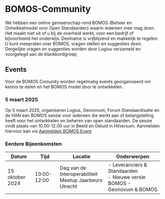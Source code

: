 # BOMOS-Community

We hebben een online gemeenschap rond BOMOS (Beheer en Ontwikkelmodel voor Open Standaarden) waarin iedereen mee mag doen. Het maakt niet uit of u bij de overheid werkt, voor een bedrijf of bijvoorbeeld het onderwijs. Deelname is vrijblijvend en makkelijk te regelen. U kunt meepraten over BOMOS, vragen stellen en suggesties doen. Dergelijke vragen en suggesties worden door Logius verzameld en voorgelegd aan de klankbordgroep;

## Events

Voor de BOMOS Comunity worden regelmatig events georganiseerd om kennis te delen en het BOMOS model door te ontwikkelen.

### 5 maart 2025
Op 5 maart 2025, organiseren Logius, Geonovum, Forum Standaardisatie en de HAN een BOMOS sessie voor iedereen die werkt aan of belangstelling heeft voor het ontwikkelen en beheren van open standaarden. De sessie vindt plaats van 10.00-12.00 uur in Beeld en Geluid in Hilversum.
Aanmelden hiervoor kan via [Aanmelden BOMOS Event](https://www.geonovum.nl/over-geonovum/agenda/community-meeting-beheer-en-ontwikkeling-standaarden)

### Eerdere Bijeenkomsten
|Datum | Tijd| Locatie | Onderwerpen |
|-----------------| -------|----|-----|
| 15 oktober 2024| 10:00-12:00 | Dag van de Interoperabiliteit <BR> Meetup Jaarbeurs Utrecht | - Leveranciers & Standaarden<BR> - Nieuwe versie BOMOS - Geonovum & BOMOS |

